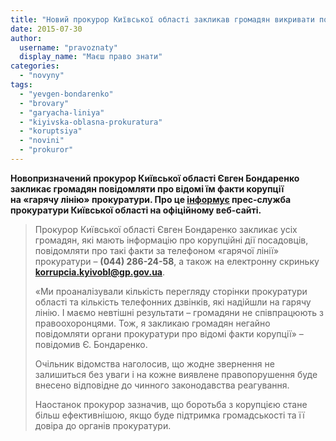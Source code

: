 ```yaml
---
title: "Новий прокурор Київської області закликав громадян викривати посадовців-корупціонерів"
date: 2015-07-30
author: 
  username: "pravoznaty"
  display_name: "Маєш право знати"
categories: 
  - "novyny"
tags: 
  - "yevgen-bondarenko"
  - "brovary"
  - "garyacha-liniya"
  - "kiyivska-oblasna-prokuratura"
  - "koruptsiya"
  - "novini"
  - "prokuror"
---
```


**Новопризначений прокурор Київської області Євген Бондаренко закликає громадян повідомляти про відомі їм факти корупції на «гарячу лінію» прокуратури. Про це [інформує](http://kobl.gp.gov.ua/ua/news.html?_m=publications&_c=view&_t=rec&id=159860) прес-служба прокуратури Київської області на офіційному веб-сайті.**

> Прокурор Київської області Євген Бондаренко закликає усіх громадян, які мають інформацію про корупційні дії посадовців, повідомляти про такі факти за телефоном «гарячої лінії» прокуратури – **(044) 286-24-58**, а також на електронну скриньку **korrupcia.kyivobl@gp.gov.ua**.
> 
> «Ми проаналізували кількість перегляду сторінки прокуратури області та кількість телефонних дзвінків, які надійшли на гарячу лінію. І маємо невтішні результати – громадяни не співпрацюють з правоохоронцями. Тож, я закликаю громадян негайно повідомляти органи прокуратури про відомі факти корупції» – повідомив Є. Бондаренко.
> 
> Очільник відомства наголосив, що жодне звернення не залишиться без уваги і на кожне виявлене правопорушення буде внесено відповідне до чинного законодавства реагування.
> 
> Наостанок прокурор зазначив, що боротьба з корупцією стане більш ефективнішою, якщо буде підтримка громадськості та її довіра до органів прокуратури.
